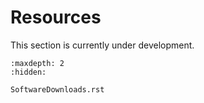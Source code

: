 # Resources

This section is currently under development.

```{toctree}
:maxdepth: 2
:hidden:

SoftwareDownloads.rst
```